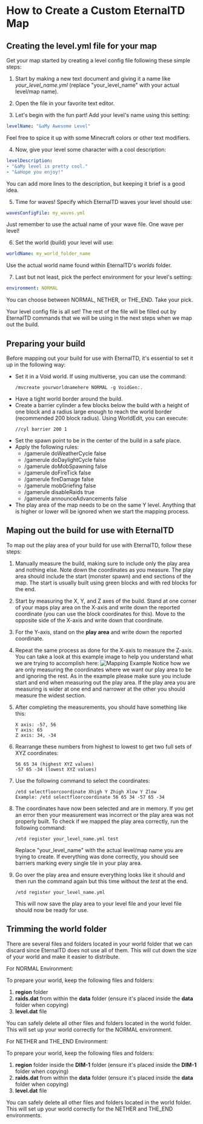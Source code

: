 
# How to Create a Custom EternalTD Map

## Creating the level.yml file for your map

Get your map started by creating a level config file following these simple steps:

1. Start by making a new text document and giving it a name like *your_level_name.yml* (replace "your_level_name" with your actual level/map name).

2. Open the file in your favorite text editor.

3. Let's begin with the fun part! Add your level's name using this setting:
```yaml
levelName: "&aMy Awesome Level"
```
Feel free to spice it up with some Minecraft colors or other text modifiers.

4. Now, give your level some character with a cool description:
```yaml
levelDescription:
- "&aMy level is pretty cool."
- "&aHope you enjoy!"
```
You can add more lines to the description, but keeping it brief is a good idea.

5. Time for waves! Specify which EternalTD waves your level should use:
```yaml
wavesConfigFile: my_waves.yml
```
Just remember to use the actual name of your wave file. One wave per level!

6. Set the world (build) your level will use:
```yaml
worldName: my_world_folder_name
```
Use the actual world name found within EternalTD's *worlds* folder.

7. Last but not least, pick the perfect environment for your level's setting:
```yaml
environment: NORMAL
```
You can choose between NORMAL, NETHER, or THE_END. Take your pick.

Your level config file is all set! The rest of the file will be filled out by EternalTD commands that we will be using in the next steps when we map out the build.
## Preparing your build
Before mapping out your build for use with EternalTD, it's essential to set it up in the following way:

- Set it in a Void world. If using multiverse, you can use the command:
  ```
  /mvcreate yourworldnamehere NORMAL -g VoidGen:.
  ```
- Have a tight world border around the build.
- Create a barrier cylinder a few blocks below the build with a height of one block and a radius large enough to reach the world border (recommended 200 block radius). Using WorldEdit, you can execute:
  ```
  //cyl barrier 200 1
  ```
- Set the spawn point to be in the center of the build in a safe place.
- Apply the following rules:
    - /gamerule doWeatherCycle false
    - /gamerule doDaylightCycle false
    - /gamerule doMobSpawning false
    - /gamerule doFireTick false
    - /gamerule fireDamage false
    - /gamerule mobGriefing false
    - /gamerule disableRaids true
    - /gamerule announceAdvancements false
- The play area of the map needs to be on the same Y level. Anything that is higher or lower will be ignored when we start the mapping process.
## Maping out the build for use with EternalTD
To map out the play area of your build for use with EternalTD, follow these steps:

1. Manually measure the build, making sure to include only the play area and nothing else. Note down the coordinates as you measure. The play area should include the start (monster spawn) and end sections of the map. The start is usually built using green blocks and with red blocks for the end.

2. Start by measuring the X, Y, and Z axes of the build. Stand at one corner of your maps play area on the X-axis and write down the reported coordinate (you can use the block coordinates for this). Move to the opposite side of the X-axis and write down that coordinate.

3. For the Y-axis, stand on the **play area** and write down the reported coordinate.

4. Repeat the same process as done for the X-axis to measure the Z-axis. You can take a look at this example image to help you understand what we are trying to accomplish here:
   ![Mapping Example](https://i.imgur.com/IZfh2Nt.jpeg)
   Notice how we are only measuring the coordinates where we want our play area to be and ignoring the rest. As in the example please make sure you include start and end when measuring out the play area. If the play area you are measuring is wider at one end and narrower at the other you should measure the widest section.

5. After completing the measurements, you should have something like this:
   ```
   X axis: -57, 56
   Y axis: 65
   Z axis: 34, -34
   ```

6. Rearrange these numbers from highest to lowest to get two full sets of XYZ coordinates:
   ```
   56 65 34 (highest XYZ values)
   -57 65 -34 (lowest XYZ values)
   ```

7. Use the following command to select the coordinates:
   ```
   /etd selectfloorcoordinate Xhigh Y Zhigh Xlow Y Zlow
   Example: /etd selectfloorcoordinate 56 65 34 -57 65 -34
   ```

8. The coordinates have now been selected and are in memory. If you get an error then your measurement was incorrect or the play area was not properly built. To check if we mapped the play area correctly, run the following command:
   ```
   /etd register your_level_name.yml test
   ```
   Replace "your_level_name" with the actual level/map name you are trying to create. If everything was done correctly, you should see barriers marking every single tile in your play area.

9. Go over the play area and ensure everything looks like it should and then run the command again but this time without the *test* at the end.
   ````
   /etd register your_level_name.yml
   ````
   This will now save the play area to your level file and your level file should now be ready for use.
## Trimming the world folder
There are several files and folders located in your world folder that we can discard since EternalTD does not use all of them. This will cut down the size of your world and make it easier to distribute.

For NORMAL Environment:

To prepare your world, keep the following files and folders:

1.  **region** folder
2.  **raids.dat** from within the **data** folder (ensure it's placed inside the **data** folder when copying)
3.  **level.dat** file

You can safely delete all other files and folders located in the world folder. This will set up your world correctly for the NORMAL environment.

For NETHER and THE_END Environment:

To prepare your world, keep the following files and folders:

1.  **region** folder inside the **DIM-1** folder (ensure it's placed inside the **DIM-1** folder when copying)
2.  **raids.dat** from within the **data** folder (ensure it's placed inside the **data** folder when copying)
3.  **level.dat** file

You can safely delete all other files and folders located in the world folder. This will set up your world correctly for the NETHER and THE_END environments.